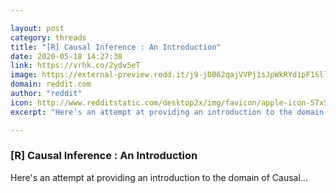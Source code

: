 ```yaml
---

layout: post
category: threads
title: "[R] Causal Inference : An Introduction"
date: 2020-05-18 14:27:38
link: https://vrhk.co/2ydv5eT
image: https://external-preview.redd.it/j9-jDB62qajVVPj1sJpWkRYd1pF1SllfTBa-Et7JDcQ.jpg?width=849&height=439&auto=webp&crop=849:439,smart&s=5def9e2e3bd2725088d4b042f21ec48d858b4813
domain: reddit.com
author: "reddit"
icon: http://www.redditstatic.com/desktop2x/img/favicon/apple-icon-57x57.png
excerpt: "Here's an attempt at providing an introduction to the domain of Causal..."

---
```


### [R] Causal Inference : An Introduction

Here's an attempt at providing an introduction to the domain of Causal...